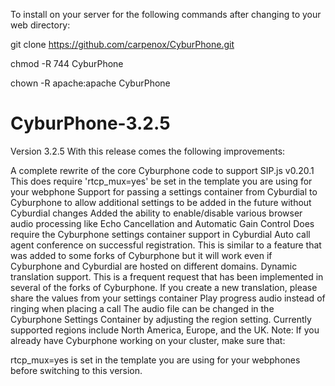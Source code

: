 
To install on your server for the following commands after changing to your web directory:

git clone https://github.com/carpenox/CyburPhone.git

chmod -R 744 CyburPhone

chown -R apache:apache CyburPhone

# CyburPhone-3.2.5

Version 3.2.5
With this release comes the following improvements:

A complete rewrite of the core Cyburphone code to support SIP.js v0.20.1
This does require 'rtcp_mux=yes' be set in the template you are using for your webphone
Support for passing a settings container from Cyburdial to Cyburphone to allow additional settings to be added in the future without Cyburdial changes
Added the ability to enable/disable various browser audio processing like Echo Cancellation and Automatic Gain Control
Does require the Cyburphone settings container support in Cyburdial
Auto call agent conference on successful registration. This is similar to a feature that was added to some forks of Cyburphone but it will work even if Cyburphone and Cyburdial are hosted on different domains.
Dynamic translation support. This is a frequent request that has been implemented in several of the forks of Cyburphone.
If you create a new translation, please share the values from your settings container
Play progress audio instead of ringing when placing a call
The audio file can be changed in the Cyburphone Settings Container by adjusting the region setting.
Currently supported regions include North America, Europe, and the UK.
Note:
If you already have Cyburphone working on your cluster, make sure that:

rtcp_mux=yes
is set in the template you are using for your webphones before switching to this version.
